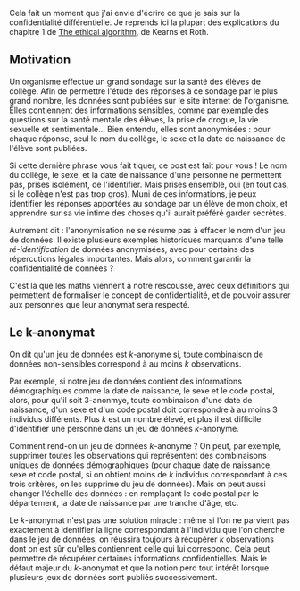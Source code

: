Cela fait un moment que j'ai envie d'écrire ce que je sais sur la confidentialité différentielle. Je reprends ici la plupart des explications du chapitre 1 de [The ethical algorithm](https://global.oup.com/academic/product/the-ethical-algorithm-9780190948207?cc=us&lang=en&), de Kearns et Roth.

## Motivation

Un organisme effectue un grand sondage sur la santé des élèves de collège. Afin de permettre l'étude des réponses à ce sondage par le plus grand nombre, les données sont publiées sur le site internet de l'organisme. Elles contiennent des informations sensibles, comme par exemple des questions sur la santé mentale des élèves, la prise de drogue, la vie sexuelle et sentimentale... Bien entendu, elles sont anonymisées : pour chaque réponse, seul le nom du collège, le sexe et la date de naissance de l'élève sont publiées.

Si cette dernière phrase vous fait tiquer, ce post est fait pour vous ! Le nom du collège, le sexe, et la date de naissance d'une personne ne permettent pas, prises isolément, de l'identifier. Mais prises ensemble, oui (en tout cas, si le collège n'est pas trop gros). Muni de ces informations, je peux identifier les réponses apportées au sondage par un élève de mon choix, et apprendre sur sa vie intime des choses qu'il aurait préféré garder secrètes. 

Autrement dit : l'anonymisation ne se résume pas à effacer le nom d'un jeu de données. Il existe plusieurs exemples historiques marquants d'une telle _ré-identification_ de données anonymisées, avec pour certains des répercutions légales importantes. Mais alors, comment garantir la confidentialité de données ?

C'est là que les maths viennent à notre rescousse, avec deux définitions qui permettent de formaliser le concept de confidentialité, et de pouvoir assurer aux personnes que leur anonymat sera respecté.

## Le k-anonymat

On dit qu'un jeu de données est $k$-anonyme si, toute combinaison de données non-sensibles correspond à au moins $k$ observations.

Par exemple, si notre jeu de données contient des informations démographiques comme la date de naissance, le sexe et le code postal, alors, pour qu'il soit $3$-anonmye, toute combinaison d'une date de naissance, d'un sexe et d'un code postal doit correspondre à au moins 3 individus différents.
Plus $k$ est un nombre élevé, et plus il est difficile d'identifier une personne dans un jeu de données $k$-anonyme.

Comment rend-on un jeu de données $k$-anonyme ? On peut, par exemple, supprimer toutes les observations qui représentent des combinaisons uniques de données démographiques (pour chaque date de naissance, sexe et code postal, si on obtient moins de $k$ individus correspondant à ces trois critères, on les supprime du jeu de données). Mais on peut aussi changer l'échelle des données : en remplaçant le code postal par le département, la date de naissance par une tranche d'âge, etc.

Le $k$-anonymat n'est pas une solution miracle : même si l'on ne parvient pas exactement à identifier la ligne correspondant à l'individu que l'on cherche dans le jeu de données, on réussira toujours à récupérer $k$ observations dont on est sûr qu'elles contiennent celle qui lui correspond. Cela peut permettre de récupérer certaines informations confidentielles. Mais le défaut majeur du $k$-anonymat et que la notion perd tout intérêt lorsque plusieurs jeux de données sont publiés successivement.
